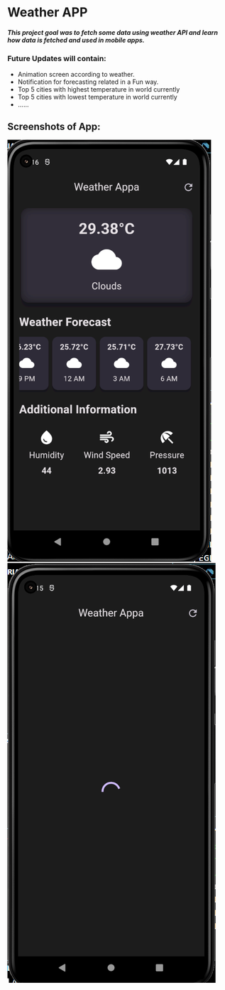 
<h1>Weather APP</h1>

<h5> This project goal was to fetch some data using weather API and learn how data is fetched and used in mobile apps.</h5>

<h3>Future Updates will contain:</h3>
<ul>
  <li>Animation screen according to weather.</li>
  <li>Notification for forecasting related in a Fun way. </li>
  <li>Top 5 cities with highest temperature in world currently</li>
  <li>Top 5 cities with lowest temperature in world currently</li>
  <li>......</li>
</ul>

<h2>Screenshots of App:</h2>

<img src="screenshot_1.png" alt="Main_Screen">
<img src="screenshot_2.png" alt="Loading_Screen">
